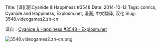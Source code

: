 Title: [译][漫]Cyanide & Happiness #3548
Date: 2014-10-12
Tags: comics, Cyanide and Happiness, Explosm.net, 漫画, 中文翻译, 汉化
Slug: 3548.videogames2.zh-cn

译自：[Cyanide & Happiness #3548 - Explosm.net](http://explosm.net/comics/3548/)


![3548.videogames2.zh-cn.png](/static/images/comics/3548.videogames2.zh-cn.png)
